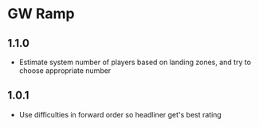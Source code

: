 # GW Ramp

## 1.1.0

- Estimate system number of players based on landing zones, and try to choose appropriate number

## 1.0.1

- Use difficulties in forward order so headliner get's best rating
